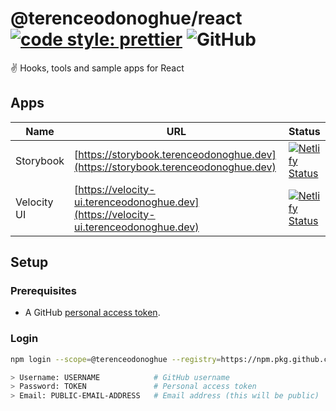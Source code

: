 # @terenceodonoghue/react [![code style: prettier](https://img.shields.io/badge/code_style-prettier-ff69b4.svg)](https://github.com/prettier/prettier) ![GitHub](https://img.shields.io/github/license/terenceodonoghue/react)

✌️ Hooks, tools and sample apps for React

## Apps

| Name        | URL                                                                                  | Status                                                                                                                                                                          |
| ----------- | ------------------------------------------------------------------------------------ | ------------------------------------------------------------------------------------------------------------------------------------------------------------------------------- |
| Storybook   | [https://storybook.terenceodonoghue.dev](https://storybook.terenceodonoghue.dev)     | [![Netlify Status](https://api.netlify.com/api/v1/badges/606e6e49-7d4f-4e4f-9c2f-6aec79e14afe/deploy-status)](https://app.netlify.com/sites/stupendous-malasada-674d50/deploys) |
| Velocity UI | [https://velocity-ui.terenceodonoghue.dev](https://velocity-ui.terenceodonoghue.dev) | [![Netlify Status](https://api.netlify.com/api/v1/badges/06593104-e358-466c-8619-0bf4a06d0af2/deploy-status)](https://app.netlify.com/sites/chic-naiad-4fc050/deploys)          |

## Setup

### Prerequisites

- A GitHub [personal access token](https://docs.github.com/en/github/authenticating-to-github/keeping-your-account-and-data-secure/creating-a-personal-access-token).

### Login

```bash
npm login --scope=@terenceodonoghue --registry=https://npm.pkg.github.com

> Username: USERNAME            # GitHub username
> Password: TOKEN               # Personal access token
> Email: PUBLIC-EMAIL-ADDRESS   # Email address (this will be public)
```
